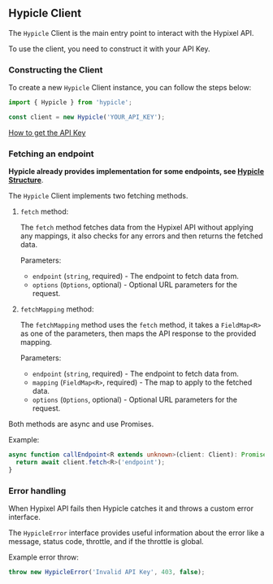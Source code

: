 ## Hypicle Client

The `Hypicle` Client is the main entry point to interact with the Hypixel API.

To use the client, you need to construct it with your API Key.

### Constructing the Client

To create a new `Hypicle` Client instance, you can follow the steps below:
```ts
import { Hypicle } from 'hypicle';

const client = new Hypicle('YOUR_API_KEY');
```

[How to get the API Key](./README.md#how-to-get-the-api-key)

### Fetching an endpoint

**Hypicle already provides implementation for some endpoints, see [Hypicle Structure](./README.md#hypicle-structure)**.

The `Hypicle` Client implements two fetching methods.

1. `fetch` method:

    The `fetch` method fetches data from the Hypixel API without applying any mappings, it also checks for any errors and then returns the fetched data.

    Parameters:
    - `endpoint` (`string`, required) - The endpoint to fetch data from.
    - `options` (`Options`, optional) - Optional URL parameters for the request.

2. `fetchMapping` method:

    The `fetchMapping` method uses the `fetch` method, it takes a `FieldMap<R>` as one of the parameters, then maps the API response to the provided mapping.

    Parameters:
    - `endpoint` (`string`, required) - The endpoint to fetch data from.
    - `mapping` (`FieldMap<R>`, required) - The map to apply to the fetched data.
    - `options` (`Options`, optional) - Optional URL parameters for the request.

Both methods are async and use Promises.

Example:
```ts
async function callEndpoint<R extends unknown>(client: Client): Promise<R> {
  return await client.fetch<R>('endpoint');
}
```
### Error handling

When Hypixel API fails then Hypicle catches it and throws a custom error interface.

The `HypicleError` interface provides useful information about the error like a message, status code, throttle, and if the throttle is global.

Example error throw:
```ts
throw new HypicleError('Invalid API Key', 403, false);
```

